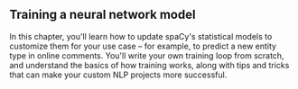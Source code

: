 ## Training a neural network model

In this chapter, you'll learn how to update spaCy's statistical models to customize them for your use case – for example, to predict a new entity type in online comments. You'll write your own training loop from scratch, and understand the basics of how training works, along with tips and tricks that can make your custom NLP projects more successful.
